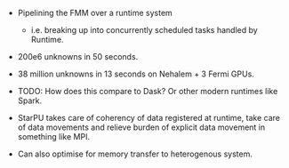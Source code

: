 - Pipelining the FMM over a runtime system
    - i.e. breaking up into concurrently scheduled tasks handled by Runtime.


- 200e6 unknowns in 50 seconds.

- 38 million unknowns in 13 seconds on Nehalem + 3 Fermi GPUs.

- TODO: How does this compare to Dask? Or other modern runtimes like Spark.

- StarPU takes care of coherency of data registered at runtime, take care of data movements and relieve burden of explicit data movement in something like MPI.

- Can also optimise for memory transfer to heterogenous system.



